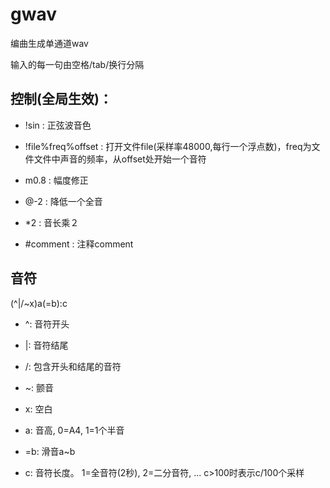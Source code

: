 # gwav

编曲生成单通道wav

输入的每一句由空格/tab/换行分隔

## 控制(全局生效)：

+ !sin : 正弦波音色

+ !file%freq%offset : 打开文件file(采样率48000,每行一个浮点数)，freq为文件文件中声音的频率，从offset处开始一个音符

+ m0.8 : 幅度修正

+ @-2 : 降低一个全音

+ *2 : 音长乘２

+ #comment : 注释comment

## 音符

(^|/~x)a(=b):c

+ ^: 音符开头

+ |: 音符结尾

+ /: 包含开头和结尾的音符

+ ~: 颤音

+ x: 空白

+ a: 音高, 0=A4, 1=1个半音

+ =b: 滑音a~b

+ c: 音符长度。 1=全音符(2秒), 2=二分音符, ... c>100时表示c/100个采样
